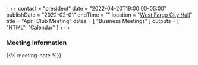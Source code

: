 +++
contact = "president"
date = "2022-04-20T19:00:00-05:00"
publishDate = "2022-02-01"
endTime = ""
location = "[West Fargo City Hall](/places/west-fargo-city-hall/)"
title = "April Club Meeting"
dates = [ "Business Meetings" ]
outputs = [ "HTML", "Calendar" ]
+++
<!--
### Remote Access to Meeting

Those unable to attend this meeting *in-person* are invited to
[participate via Zoom]().
-->

### Meeting Information

{{% meeting-note %}}
